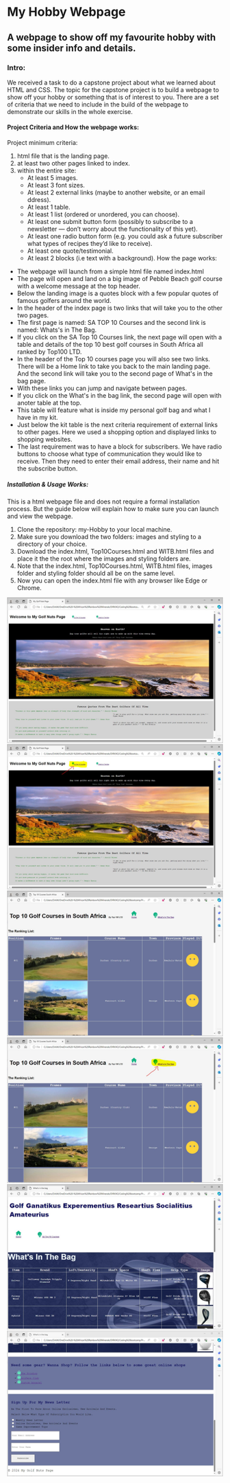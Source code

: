 # My Hobby Webpage

## A webpage to show off my favourite hobby with some insider info and details.

### Intro:
We received a task to do a capstone project about what we learned about HTML and CSS. The topic for the capstone project is to build a webpage to show off your hobby or something that is of interest to you. There are a set of criteria that we need to include in the build of the webpage to demonstrate our skills in the whole exercise.

#### Project Criteria and How the webpage works:
Project minimum criteria:
  1. html file that is the landing page.
  2. at least two other pages linked to index.
  3. within the entire site:
      - At least 5 images.
      - At least 3 font sizes.
      - At least 2 external links (maybe to another website, or an email ddress).
      - At least 1 table.
      - At least 1 list (ordered or unordered, you can choose).
      - At least one submit button form (possibly to subscribe to a newsletter — don’t worry about the functionality of this yet).
      - At least one radio button form (e.g. you could ask a future subscriber what types of recipes they’d like to receive).
      - At least one quote/testimonial.
      - At least 2 blocks (i.e text with a background).
How the page works:
* The webpage will launch from a simple html file named index.html
* The page will open and land on a big image of Pebble Beach golf course with a welcome message at the top header.
* Below the landing image is a quotes block with a few popular quotes of famous golfers around the world.
* In the header of the index page is two links that will take you to the other two pages.
* The first page is named: SA TOP 10 Courses and the second link is named: Whats's in The Bag.
* If you click on the SA Top 10 Courses link, the next page will open with a table and details of the top 10 best golf courses in South Africa all ranked by Top100 LTD.
* In the header of the Top 10 courses page you will also see two links. There will be a Home link to take you back to the main landing page. And the second link will take you to the second page of What's in the bag page.
* With these links you can jump and navigate between pages.
* If you click on the What's in the bag link, the second page will open with anoter table at the top.
* This table will feature what is inside my personal golf bag and what I have in my kit.
* Just below the kit table is the next criteria requirement of external links to other pages. Here we used a shopping option and displayed links to shopping websites.
* The last requirement was to have a block for subscribers. We have radio buttons to choose what type of communication they would like to receive. Then they need to enter their email address, their name and hit the subscribe button.

##### Installation & Usage Works:
This is a html webpage file and does not require a formal installation process. But the guide below will explain how to make sure you can launch and view the webpage.
1. Clone the repository: my-Hobby to your local machine.
2. Make sure you download the two folders: images and styling to a directory of your choice.
3. Download the index.html, Top10Courses.html and WITB.html files and place it the the root where the images and styling folders are.
4. Note that the index.html, Top10Courses.html, WITB.html files, images folder and styling folder should all be on the same level.
5. Now you can open the index.html file with any browser like Edge or Chrome.

![Alt Text](MyHobby-page-at-work/myhobby-page-landingimg.JPG)
![Alt Text](MyHobby-page-at-work/myhobby-page-landingimg-navigate-to-page2.JPG)
![Alt Text](MyHobby-page-at-work/myhobby-page2-top10-courses.JPG)
![Alt Text](MyHobby-page-at-work/myhobby-page2-top10-courses-navigate-to-page3-WITH.JPG)
![Alt Text](MyHobby-page-at-work/myhobby-page3-WITB-page-table.JPG)
![Alt Text](MyHobby-page-at-work/myhobby-page3-WITB-page-links-subscribers.JPG)

